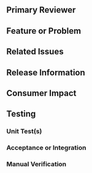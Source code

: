 ## Primary Reviewer

<!---
Select one (usually) person to be the "primary reviewer" for this PR
--->

## Feature or Problem

<!---
Briefly describe the reason for this pull request: the feature being added or problem being solved.
--->

## Related Issues

<!---
Link to any issues or correlated pull requests that are related to this PR. For example, if this PR fixes an issue, link to that issue here.
--->

## Release Information

<!---
Clearly state the target release for this code. If there isn't a specific target version, you can state the `next` release, etc.
--->

## Consumer Impact

<!---
Indicate the impact, if any, this change will have on other consumers, dependencies, or dependents. In other words, the "blast radius" of the impact of this change and what steps related projects may need to take in response to this.
--->

## Testing

<!---
Declare the testing information for this pull request
--->

### Unit Test(s)

<!---
Indicate if unit tests were added or modified, and if so, which ones
--->

### Acceptance or Integration

<!---
Indicate any changes or additions to the acceptance or integration test suite
--->

### Manual Verification

<!---
Mandatory. Indicate the steps that you took to verify that this pull request works
--->
